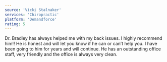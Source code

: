 ```yaml
---
source: 'Vicki Stalnaker'
services: 'Chiropractic'
platform: 'Demandforce'
rating: 5
---
```


Dr. Bradley has always helped me with my back issues. I highly recommend him!! He is honest and will let you know if he can or can’t help you. I have been going to him for years and will continue. He has an outstanding office staff, very friendly and the office is always very clean.

